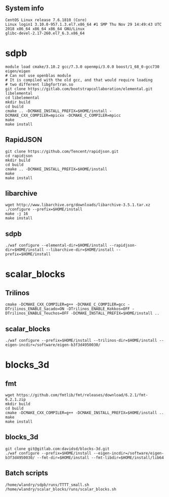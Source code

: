 System info
-----------
    CentOS Linux release 7.6.1810 (Core) 
    Linux login1 3.10.0-957.1.3.el7.x86_64 #1 SMP Thu Nov 29 14:49:43 UTC 2018 x86_64 x86_64 x86_64 GNU/Linux
    glibc-devel-2.17-260.el7_6.3.x86_64

sdpb
====
    module load cmake/3.10.2 gcc/7.3.0 openmpi/3.0.0 boost/1_68_0-gcc730 eigen/eigen
    # Can not use openblas module
    # It is compiled with the old gcc, and that would require loading
    # two different libgfortran.so
    git clone https://gitlab.com/bootstrapcollaboration/elemental.git libelemental
    cd libelemental
    mkdir build
    cd build
    cmake .. -DCMAKE_INSTALL_PREFIX=$HOME/install -DCMAKE_CXX_COMPILER=mpicxx -DCMAKE_C_COMPILER=mpicc
    make
    make install

RapidJSON
---------
    git clone https://github.com/Tencent/rapidjson.git
    cd rapidjson
    mkdir build
    cd build
    cmake .. -DCMAKE_INSTALL_PREFIX=$HOME/install
    make
    make install

libarchive
----------
    wget http://www.libarchive.org/downloads/libarchive-3.5.1.tar.xz
    ./configure --prefix=$HOME/install
    make -j 16
    make install

sdpb
----
    ./waf configure --elemental-dir=$HOME/install --rapidjson-dir=$HOME/install --libarchive-dir=$HOME/install --prefix=$HOME/install

scalar_blocks
=============

Trilinos
--------
    cmake -DCMAKE_CXX_COMPILER=g++ -DCMAKE_C_COMPILER=gcc -DTrilinos_ENABLE_Sacado=ON -DTrilinos_ENABLE_Kokkos=OFF -DTrilinos_ENABLE_Teuchos=OFF -DCMAKE_INSTALL_PREFIX=$HOME/install ..

scalar_blocks
-------------
    ./waf configure --prefix=$HOME/install --trilinos-dir=$HOME/install --eigen-incdir=/software/eigen-b3f3d4950030/

blocks_3d
=========

fmt
---
    wget https://github.com/fmtlib/fmt/releases/download/6.2.1/fmt-6.2.1.zip
    mkdir build
    cd build
    cmake -DCMAKE_CXX_COMPILER=g++ -DCMAKE_INSTALL_PREFIX=$HOME/install ..
    make
    make install
  
blocks_3d
---------
    git clone git@gitlab.com:davidsd/blocks-3d.git
    ./waf configure --prefix=$HOME/install --eigen-incdir=/software/eigen-b3f3d4950030/ --fmt-dir=$HOME/install --fmt-libdir=$HOME/install/lib64

Batch scripts
-------------
    /home/wlandry/sdpb/runs/TTTT_small.sh
    /home/wlandry/scalar_blocks/runs/scalar_blocks.sh
